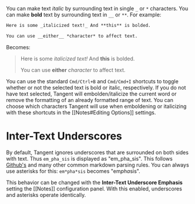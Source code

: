 You can make text _italic_ by surrounding text in single `_` or `*` characters. You can make __bold__ text by surrounding text in `__` or `**`. For example:

```md
Here is some _italicized text!_ And **this** is bolded.

You can use __either__ *character* to affect text.
```
Becomes:

> Here is some _italicized text!_ And **this** is bolded.
> 
> You can use __either__ *character* to affect text.

You can use the standard `Cmd/Ctrl+B` and `Cmd/Cmd+I` shortcuts to toggle whether or not the selected text is bold or italic, respectively. If you do not have text selected, Tangent will embolden/italicize the current word or remove the formatting of an already formatted range of text. You can choose which characters Tangent will use when emboldening or italicizing with these shortcuts in the [[Notes#Editing Options]] settings.

# Inter-Text Underscores
By default, Tangent ignores underscores that are surrounded on both sides with text. Thus `em_pha_sis` is displayed as "em_pha_sis". This follows [Github's](https://github.github.com/gfm/#emphasis-and-strong-emphasis) and many other common markdown parsing rules. You can always use asterisks for this: `em*pha*sis` becomes "em*pha*sis".

This behavior can be changed with the **Inter-Text Underscore Emphasis** setting the [[Notes]] configuration panel. With this enabled, underscores and asterisks operate identically.